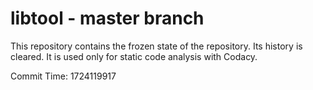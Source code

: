 # libtool - master branch

This repository contains the frozen state of the repository.
Its history is cleared. It is used only for static code
analysis with Codacy.

Commit Time: 1724119917